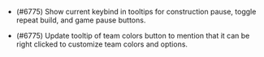 - (#6775) Show current keybind in tooltips for construction pause, toggle repeat build, and game pause buttons.

- (#6775) Update tooltip of team colors button to mention that it can be right clicked to customize team colors and options.
